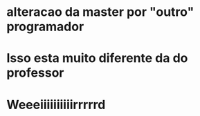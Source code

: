 # alteracao da master por "outro" programador
# Isso esta muito diferente da do professor
# Weeeiiiiiiiiiirrrrrd
